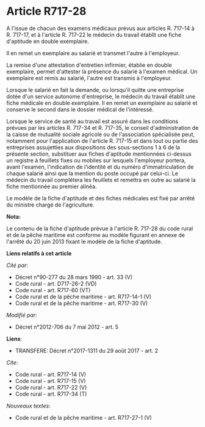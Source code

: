 # Article R717-28

A l'issue de chacun des examens médicaux prévus aux articles R. 717-14 à R. 717-17, et à l'article R. 717-22 le médecin du
travail établit une fiche d'aptitude en double exemplaire. 

Il en remet un exemplaire au salarié et transmet l'autre à l'employeur. 

La remise d'une attestation d'entretien infirmier, établie en double exemplaire, permet d'attester la présence du salarié à
l'examen médical. Un exemplaire est remis au salarié, l'autre est transmis à l'employeur. 

Lorsque le salarié en fait la demande, ou lorsqu'il quitte une entreprise dotée d'un service autonome d'entreprise, le
médecin du travail établit une fiche médicale en double exemplaire. Il en remet un exemplaire au salarié et conserve le
second dans le dossier médical de l'intéressé. 

Lorsque le service de santé au travail est assuré dans les conditions prévues par les articles R. 717-34 et R. 717-35, le
conseil d'administration de la caisse de mutualité sociale agricole ou de l'association spécialisée peut, notamment pour
l'application de l'article R. 717-15 et dans tout ou partie des entreprises assujetties aux dispositions des sous-sections 1
à 6 de la présente section, substituer aux fiches d'aptitude mentionnées ci-dessus un registre à feuillets fixes ou mobiles
sur lesquels l'employeur portera, avant l'examen, l'indication de l'identité et du numéro d'immatriculation de chaque salarié
ainsi que la mention du poste occupé par celui-ci. Le médecin du travail complétera les feuillets et remettra en outre au
salarié la fiche mentionnée au premier alinéa. 

Le modèle de la fiche d'aptitude et des fiches médicales est fixé par arrêté du ministre chargé de l'agriculture.

**Nota:**

Le contenu de la fiche d'aptitude prévue à l'article R. 717-28 du code rural et de la pêche maritime est conforme au modèle
figurant en annexe de l'arrêté du 20 juin 2013 fixant le modèle de la fiche d'aptitude.

**Liens relatifs à cet article**

_Cité par_:

  - Décret n°90-277 du 28 mars 1990 - art. 33 (V)
  - Code rural - art. D717-26-2 (VD)
  - Code rural - art. R717-60 (VT)
  - Code rural et de la pêche maritime - art. R717-14-1 (V)
  - Code rural et de la pêche maritime - art. R717-30 (V)

_Modifié par_:

  - Décret n°2012-706 du 7 mai 2012 - art. 5

**Liens**:

  - TRANSFERE: Décret n°2017-1311 du 29 août 2017 - art. 2

_Cite_:

  - Code rural - art. R717-14 (V)
  - Code rural - art. R717-15 (V)
  - Code rural - art. R717-22 (V)
  - Code rural - art. R717-34 (T)

_Nouveaux textes_:

  - Code rural et de la pêche maritime - art. R717-27-1 (V)

